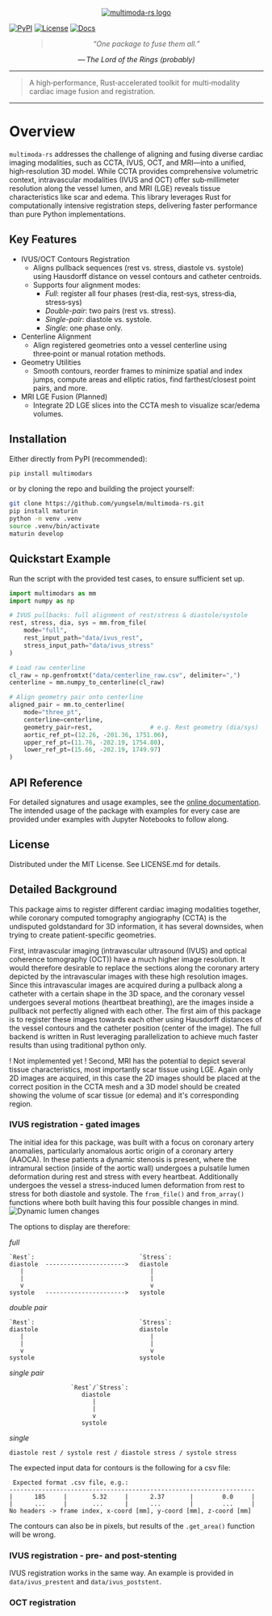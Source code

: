 <p align="center">
  <a href="https://github.com/yungselm/multimoda-rs">
    <img
      src="https://raw.githubusercontent.com/yungselm/multimoda-rs/main/media/multimoda-rs.jpg"
      alt="multimoda-rs logo"
    >
  </a>
</p>

[![PyPI](https://img.shields.io/pypi/v/multimodars.svg)](https://pypi.org/project/multimodars)
[![License](https://img.shields.io/pypi/l/multimodars.svg)](LICENSE.md)
[![Docs](https://img.shields.io/readthedocs/multimoda-rs)](https://multimoda-rs.readthedocs.io)

<figure class="epigraph" style="text-align: center; font-style: italic;">
  <blockquote>
    “One package to fuse them all.”
  </blockquote>
  <figcaption>— <cite>The Lord of the Rings (probably)</cite></figcaption>
</figure>

---

> A high‑performance, Rust‑accelerated toolkit for multi‑modality cardiac image fusion and registration.

---
# Overview
`multimoda-rs` addresses the challenge of aligning and fusing diverse cardiac imaging modalities, such as CCTA, IVUS, OCT, and MRI—into a unified, high‑resolution 3D model. While CCTA provides comprehensive volumetric context, intravascular modalities (IVUS and OCT) offer sub‑millimeter resolution along the vessel lumen, and MRI (LGE) reveals tissue characteristics like scar and edema. This library leverages Rust for computationally intensive registration steps, delivering faster performance than pure Python implementations.

## Key Features
- IVUS/OCT Contours Registration
  - Aligns pullback sequences (rest vs. stress, diastole vs. systole) using Hausdorff distance on vessel contours and catheter centroids.
  - Supports four alignment modes:
    - *Full*: register all four phases (rest‑dia, rest‑sys, stress‑dia, stress‑sys)
    - *Double-pair*: two pairs (rest vs. stress).
    - *Single-pair*: diastole vs. systole.
    - *Single*: one phase only.
- Centerline Alignment
  - Align registered geometries onto a vessel centerline using three‑point or manual rotation methods.
- Geometry Utilities
  - Smooth contours, reorder frames to minimize spatial and index jumps, compute areas and elliptic ratios, find farthest/closest point pairs, and more.
- MRI LGE Fusion (Planned)
  - Integrate 2D LGE slices into the CCTA mesh to visualize scar/edema volumes.

## Installation

Either directly from PyPI (recommended):
```bash
pip install multimodars
```

or by cloning the repo and building the project yourself:
```bash
git clone https://github.com/yungselm/multimoda-rs.git
pip install maturin
python -m venv .venv
source .venv/bin/activate
maturin develop
```

## Quickstart Example
Run the script with the provided test cases, to ensure sufficient set up.
```python
import multimodars as mm
import numpy as np

# IVUS pullbacks: full alignment of rest/stress & diastole/systole
rest, stress, dia, sys = mm.from_file(
    mode="full",
    rest_input_path="data/ivus_rest",
    stress_input_path="data/ivus_stress"
)

# Load raw centerline
cl_raw = np.genfromtxt("data/centerline_raw.csv", delimiter=",")
centerline = mm.numpy_to_centerline(cl_raw)

# Align geometry pair onto centerline
aligned_pair = mm.to_centerline(
    mode="three_pt",
    centerline=centerline,
    geometry_pair=rest,                # e.g. Rest geometry (dia/sys)
    aortic_ref_pt=(12.26, -201.36, 1751.06),
    upper_ref_pt=(11.76, -202.19, 1754.80),
    lower_ref_pt=(15.66, -202.19, 1749.97)
)
```
## API Reference
For detailed signatures and usage examples, see the [online documentation](https://multimoda-rs.readthedocs.io).
The intended usage of the package with examples for every case are provided under examples with Jupyter Notebooks to follow along.

## License
Distributed under the MIT License. See LICENSE.md for details.

## Detailed Background
This package aims to register different cardiac imaging modalities together, while coronary computed tomography angiography (CCTA) is the undisputed goldstandard for 3D information, it has several downsides, when trying to create patient-specific geometries.

First, intravascular imaging (intravascular ultrasound (IVUS) and optical coherence tomography (OCT)) have a much higher image resolution. It would therefore desirable to replace the sections along the coronary artery depicted by the intravascular images with these high resolution images. Since this intravascular images are acquired during a pullback along a catheter with a certain shape in the 3D space, and the coronary vessel undergoes several motions (heartbeat breathing), are the images inside a pullback not perfectly aligned with each other. The first aim of this package is to register these images towards each other using Hausdorff distances of the vessel contours and the catheter position (center of the image). The full backend is written in Rust leveraging parallelization to achieve much faster results than using traditional python only.

! Not implemented yet !
Second, MRI has the potential to depict several tissue characteristics, most importantly scar tissue using LGE. Again only 2D images are acquired, in this case the 2D images should be placed at the correct position in the CCTA mesh and a 3D model should be created showing the volume of scar tissue (or edema) and it's corresponding region.

### IVUS registration - gated images
The initial idea for this package, was built with a focus on coronary artery anomalies, particularly anomalous aortic origin of a coronary artery (AAOCA). In these patients a dynamic stenosis is present, where the intramural section (inside of the aortic wall) undergoes a pulsatile lumen deformation during rest and stress with every heartbeat. Additionally undergoes the vessel a stress-induced lumen deformation from rest to stress for both diastole and systole. The `from_file()` and `from_array()` functions where both built having this four possible changes in mind.
![Dynamic lumen changes](https://raw.githubusercontent.com/yungselm/multimoda-rs/main/media/dynamic_lumen_changes.png)

The options to display are therefore:

*full*
```text
`Rest`:                             `Stress`:
diastole  ---------------------->   diastole
   |                                   |
   |                                   |
   v                                   v
systole   ---------------------->   systole
```

*double pair*
```text
`Rest`:                             `Stress`:
diastole                            diastole
   |                                   |
   |                                   |
   v                                   v
systole                             systole
```

*single pair*
```text
                 `Rest`/`Stress`:
                    diastole
                       |
                       |
                       v
                    systole
```

*single*
```text
diastole rest / systole rest / diastole stress / systole stress
```

The expected input data for contours is the following for a csv file:
```text
 Expected format .csv file, e.g.:
--------------------------------------------------------------------
|      185     |       5.32     |      2.37       |        0.0     |
|      ...     |       ...      |      ...        |        ...     |
No headers -> frame index, x-coord [mm], y-coord [mm], z-coord [mm] 
```
The contours can also be in pixels, but results of the `.get_area()` function will be wrong.

### IVUS registration - pre- and post-stenting
IVUS registration works in the same way. An example is provided in `data/ivus_prestent` and `data/ivus_poststent`.

### OCT registration

